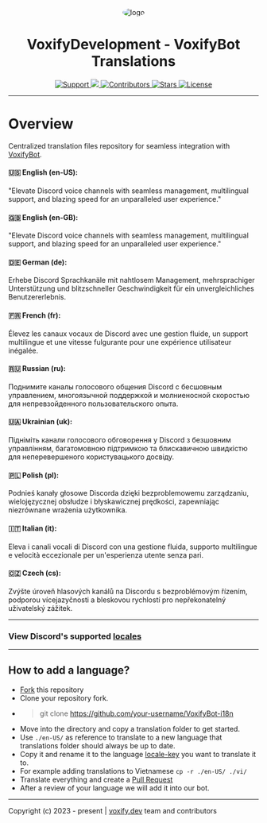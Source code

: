 <div align="center">
    <img style="border-radius:50%;" src="https://avatars.githubusercontent.com/u/155932207?s=220" alt="logo">
</div>
<div align="center">
    <h1>VoxifyDevelopment - VoxifyBot Translations</h1>
    <a href="https://discord.gg/wUXQt9hb84">
        <img src="https://img.shields.io/discord/1193746466620055672.svg?colorB=Blue&logo=discord&label=Support+%26+Community&style=for-the-badge" alt="Support">
    </a>
    <a href="https://github.com/VoxifyDevelopment/VoxifyBot-i18n/issues">
        <img src="https://img.shields.io/github/issues/VoxifyDevelopment/VoxifyBot-i18n.svg?style=for-the-badge">
    </a>
    <a href="https://github.com/VoxifyDevelopment/VoxifyBot-i18n/graphs/contributors">
        <img src="https://img.shields.io/github/contributors/VoxifyDevelopment/VoxifyBot-i18n.svg?style=for-the-badge" alt="Contributors">
    </a>
    <a href="https://github.com/VoxifyDevelopment/VoxifyBot/stargazers">
        <img src="https://img.shields.io/github/stars/VoxifyDevelopment/VoxifyBot.svg?style=for-the-badge" alt="Stars">
    </a>
    <a href="https://opensource.org/licenses/GPL-3.0">
        <img src="https://img.shields.io/badge/License-GPL%203.0-blue.svg?style=for-the-badge" alt="License">
    </a>
</div>

---

# Overview

Centralized translation files repository for seamless integration with [VoxifyBot](https://github.com/VoxifyDevelopment/VoxifyBot).

#### **🇺🇸 English (en-US):**

"Elevate Discord voice channels with seamless management, multilingual support, and blazing speed for an unparalleled user experience."

#### **🇬🇧 English (en-GB):**

"Elevate Discord voice channels with seamless management, multilingual support, and blazing speed for an unparalleled user experience."

#### **🇩🇪 German (de):**

Erhebe Discord Sprachkanäle mit nahtlosem Management, mehrsprachiger Unterstützung und blitzschneller Geschwindigkeit für ein unvergleichliches Benutzererlebnis.

#### **🇫🇷 French (fr):**

Élevez les canaux vocaux de Discord avec une gestion fluide, un support multilingue et une vitesse fulgurante pour une expérience utilisateur inégalée.

#### **🇷🇺 Russian (ru):**

Поднимите каналы голосового общения Discord с бесшовным управлением, многоязычной поддержкой и молниеносной скоростью для непревзойденного пользовательского опыта.

#### **🇺🇦 Ukrainian (uk):**

Підніміть канали голосового обговорення у Discord з безшовним управлінням, багатомовною підтримкою та блискавичною швидкістю для неперевершеного користувацького досвіду.

#### **🇵🇱 Polish (pl):**

Podnieś kanały głosowe Discorda dzięki bezproblemowemu zarządzaniu, wielojęzycznej obsłudze i błyskawicznej prędkości, zapewniając niezrównane wrażenia użytkownika.

#### **🇮🇹 Italian (it):**

Eleva i canali vocali di Discord con una gestione fluida, supporto multilingue e velocità eccezionale per un'esperienza utente senza pari.

#### **🇨🇿 Czech (cs):**

Zvýšte úroveň hlasových kanálů na Discordu s bezproblémovým řízením, podporou vícejazyčnosti a bleskovou rychlostí pro nepřekonatelný uživatelský zážitek.

---

### View Discord's supported [locales](https://discord.com/developers/docs/reference#locales)

---

## How to add a language?

- [Fork](https://github.com/VoxifyDevelopment/VoxifyBot-i18n/fork) this repository
- Clone your repository fork.
- > git clone <https://github.com/your-username/VoxifyBot-i18n>
- Move into the directory and copy a translation folder to get started.
- Use `./en-US/` as reference to translate to a new language that translations folder should always be up to date.
- Copy it and rename it to the language [locale-key](https://discord.com/developers/docs/reference#locales) you want to translate it to.
- For example adding translations to Vietnamese `cp -r ./en-US/ ./vi/`
- Translate everything and create a [Pull Request](https://github.com/VoxifyDevelopment/VoxifyBot-i18n/pulls)
- After a review of your language we will add it into our bot.

---

Copyright (c) 2023 - present | [voxify.dev](https://voxify.dev/) team and contributors
